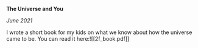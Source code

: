 **The Universe and You**

*June 2021*

I wrote a short book for my kids on what we know about how the universe came to be. You can read it here:![[2f_book.pdf]]